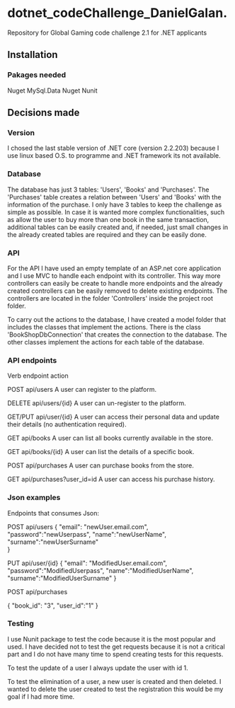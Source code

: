 # dotnet_codeChallenge_DanielGalan.
Repository for Global Gaming code challenge 2.1 for .NET applicants

## Installation

### Pakages needed
Nuget MySql.Data
Nuget Nunit

## Decisions made

### Version

I chosed the last stable version of .NET core (version 2.2.203) because I use linux based O.S. to programme and .NET framework its not available.

### Database

The database has just 3 tables: 'Users', 'Books' and 'Purchases'. The 'Purchases' table creates a relation between 'Users' and 'Books' with the information of the purchase. I only have 3 tables to keep the challenge as simple as possible. In case it is wanted more complex functionalities, such as allow the user to buy more than one book in the same transaction, additional tables can be easily created and, if needed, just small changes in the already created tables are required and they can be easily done.

### API

For the API I have used an empty template of an ASP.net core application and I use MVC to handle each endpoint with its controller.
This way more controllers can easily be create to handle more endpoints and the already created controllers can be easily removed to delete existing endpoints.
The controllers are located in the folder 'Controllers' inside the project root folder.

To carry out the actions to the database, I have created a model folder that includes the classes that implement the actions.
There is the class 'BookShopDbConnection' that creates the connection to the database. The other classes implement the actions for each table of the database.  

### API endpoints

Verb            endpoint                    action

POST            api/users                   A user can register to the platform.

DELETE          api/users/{id}              A user can un-register to the platform. 

GET/PUT         api/user/{id}               A user can access their personal data and update their details (no                                                      authentication required).

GET             api/books                   A user can list all books currently available in the store.

GET             api/books/{id}              A user can list the details of a specific book.

POST            api/purchases               A user can purchase books from the store.

GET             api/purchases?user_id=id    A user can access his purchase history.

### Json examples
Endpoints that consumes Json:

POST     api/users
{
	"email": "newUser.email.com",
	"password":"newUserpass",
	"name":"newUserName",
	"surname":"newUserSurname"	
}

PUT         api/user/{id}
{
	"email": "ModifiedUser.email.com",
	"password":"ModifiedUserpass",
	"name":"ModifiedUserName",
	"surname":"ModifiedUserSurname"	
}

POST          api/purchases

{
	"book_id": "3",
	"user_id":"1"
}


### Testing

I use Nunit package to test the code because it is the most popular and used. I have decided not to test the get requests because it is not a critical part and I do not have many time to spend creating tests for this requests.

To test the update of a user I always update the user with id 1.

To test the elimination of a user, a new user is created and then deleted. I wanted to delete the user created to test the registration this would be my goal if I had more time.
